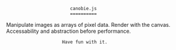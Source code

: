                             canobie.js
                            ==========

 Manipulate images as arrays of pixel data. Render with the canvas. 
         Accessability and abstraction before performance.
        
                         Have fun with it. 
